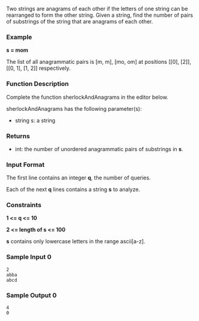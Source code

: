 Two strings are anagrams of each other if the letters of one string can be rearranged to form the other string. Given a string, find the number of pairs of substrings of the string that are anagrams of each other.

### Example

**s = mom**

The list of all anagrammatic pairs is [m, m], [mo, om] at positions [[0], [2]], [[0, 1], [1, 2]] respectively.

### Function Description

Complete the function sherlockAndAnagrams in the editor below.

sherlockAndAnagrams has the following parameter(s):

- string s: a string

### Returns

- int: the number of unordered anagrammatic pairs of substrings in **s**.

### Input Format

The first line contains an integer **q**, the number of queries.

Each of the next **q** lines contains a string **s** to analyze.

### Constraints

**1 <= q <= 10**

**2 <= length of s <= 100**

**s** contains only lowercase letters in the range ascii[a-z].

### Sample Input 0

```
2
abba
abcd
```

### Sample Output 0

```
4
0
```
